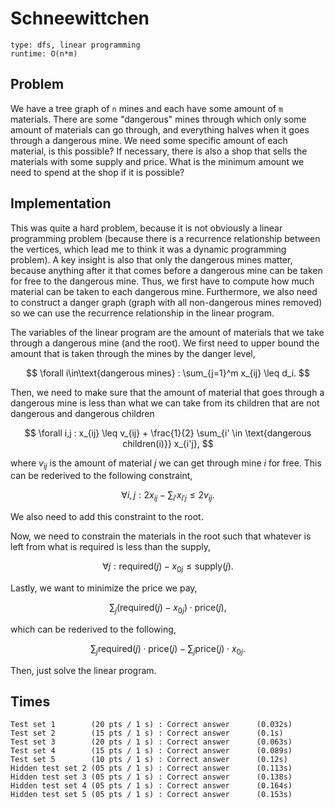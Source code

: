 # Schneewittchen

```
type: dfs, linear programming
runtime: O(n*m)
```

## Problem

We have a tree graph of `n` mines and each have some amount of `m` materials.
There are some "dangerous" mines through which only some amount of materials can
go through, and everything halves when it goes through a dangerous mine. We need
some specific amount of each material, is this possible? If necessary, there is
also a shop that sells the materials with some supply and price. What is the
minimum amount we need to spend at the shop if it is possible?

## Implementation

This was quite a hard problem, because it is not obviously a linear programming
problem (because there is a recurrence relationship between the vertices, which
lead me to think it was a dynamic programming problem). A key insight is also
that only the dangerous mines matter, because anything after it that comes before
a dangerous mine can be taken for free to the dangerous mine. Thus, we first have
to compute how much material can be taken to each dangerous mine. Furthermore, we
also need to construct a danger graph (graph with all non-dangerous mines removed)
so we can use the recurrence relationship in the linear program.

The variables of the linear program are the amount of materials that we take
through a dangerous mine (and the root). We first need to upper bound the amount
that is taken through the mines by the danger level,

$$
\forall i\in\text{dangerous mines} : \sum_{j=1}^m x_{ij} \leq d_i.
$$

Then, we need to make sure that the amount of material that goes through a
dangerous mine is less than what we can take from its children that are not
dangerous and dangerous children

$$
\forall i,j : x_{ij} \leq v_{ij} + \frac{1}{2} \sum_{i' \in \text{dangerous children(i)}} x_{i'j},
$$

where $v_{ij}$ is the amount of material $j$ we can get through mine $i$ for free.
This can be rederived to the following constraint,

$$
\forall i,j : 2x_{ij} - \sum_{i'} x_{i'j} \leq 2v_{ij}.
$$

We also need to add this constraint to the root.

Now, we need to constrain the materials in the root such that whatever is left
from what is required is less than the supply,

$$
\forall j : \text{required}(j) - x_{0j} \leq \text{supply}(j).
$$

Lastly, we want to minimize the price we pay,

$$
\sum_j (\text{required}(j) - x_{0j}) \cdot \text{price}(j),
$$

which can be rederived to the following,

$$
\sum_j \text{required}(j) \cdot \text{price}(j) - \sum_j \text{price}(j) \cdot x_{0j}.
$$

Then, just solve the linear program.

## Times

```
Test set 1        (20 pts / 1 s) : Correct answer      (0.032s)
Test set 2        (15 pts / 1 s) : Correct answer      (0.1s)
Test set 3        (20 pts / 1 s) : Correct answer      (0.063s)
Test set 4        (15 pts / 1 s) : Correct answer      (0.089s)
Test set 5        (10 pts / 1 s) : Correct answer      (0.12s)
Hidden test set 2 (05 pts / 1 s) : Correct answer      (0.113s)
Hidden test set 3 (05 pts / 1 s) : Correct answer      (0.138s)
Hidden test set 4 (05 pts / 1 s) : Correct answer      (0.164s)
Hidden test set 5 (05 pts / 1 s) : Correct answer      (0.153s)
```
